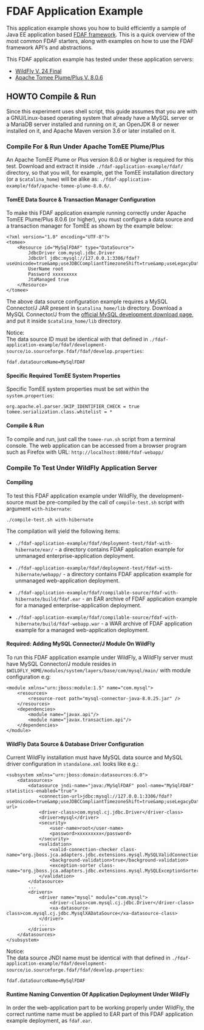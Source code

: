 # FDAF Application Example

This application example shows you how to build efficiently a sample of Java
EE application based [FDAF framework](https://github.com/heru-himawan-tl/fdaf).
This is a quick overview of the most common FDAF starters, along with examples
on how to use the FDAF framework API's and abstractions.

This FDAF application example has tested under these application servers:

- [WildFly V. 24 Final](https://www.wildfly.org/)   
- [Apache Tomee Plume/Plus V. 8.0.6](https://tomee.apache.org/)  

## HOWTO Compile & Run

Since this experiment uses shell script, this guide assumes that you are with
a GNU/Linux-based operating system that already have a MySQL server or a
MariaDB server installed and running on it, an OpenJDK 8 or newer installed on
it, and Apache Maven version 3.6 or later installed on it.

### Compile For & Run Under Apache TomEE Plume/Plus

An Apache TomEE Plume or Plus version 8.0.6 or higher is required for this
test. Download and extract it inside `./fdaf-application-example/fdaf/`
directory, so that you will, for example, get the TomEE installation
directory (or a `$catalina_home`) will be alike as:
`./fdaf-application-example/fdaf/apache-tomee-plume-8.0.6/`.

#### TomEE Data Source & Transaction Manager Configuration

To make this FDAF application example running correctly under Apache TomEE
Plume/Plus 8.0.6 (or higher), you must configure a data source and a
transaction manager for TomEE as shown by the example below:

    <?xml version="1.0" encoding="UTF-8"?>
    <tomee>
        <Resource id="MySqlFDAF" type="DataSource">
            JdbcDriver com.mysql.jdbc.Driver
            JdbcUrl jdbc:mysql://127.0.0.1:3306/fdaf?useUnicode=true&amp;useJDBCCompliantTimezoneShift=true&amp;useLegacyDatetimeCode=false&amp;serverTimezone=UTC
            UserName root
            Password xxxxxxxxx
            JtaManaged true
        </Resource>
    </tomee>
    
The above data source configuration example requires a MySQL Connector/J JAR
present in `$catalina_home/lib` directory. Download a MySQL Connector/J from
the [official MySQL development download page](https://dev.mysql.com/downloads/connector/j/),
and put it inside `$catalina_home/lib` directory.

Notice:  
The data source ID must be identical with that defined in
`./fdaf-application-example/fdaf/development-source/io.sourceforge.fdaf/fdaf/develop.properties`:

    fdaf.dataSourceName=MySqlFDAF
    
#### Specific Required TomEE System Properties

Specific TomEE system properties must be set within the `system.properties`:

    org.apache.el.parser.SKIP_IDENTIFIER_CHECK = true
    tomee.serialization.class.whitelist = *

#### Compile & Run

To compile and run, just call the `tomee-run.sh` script from a terminal
console. The web application can be accessed from a browser program such as
Firefox with URL: `http://localhost:8080/fdaf-webapp/`

### Compile To Test Under WildFly Application Server

#### Compiling

To test this FDAF application example under WildFly, the development-source
must be pre-compiled by the call of `compile-test.sh` script with argument
`with-hibernate`:

    ./compile-test.sh with-hibernate
    
The compilation will yield the following items:

- `./fdaf-application-example/fdaf/deployment-test/fdaf-with-hibernate/ear/` -
a directory contains FDAF application example for unmanaged
enterprise-application deployment.

- `./fdaf-application-example/fdaf/deployment-test/fdaf-with-hibernate/webapp/` -
a directory contains FDAF application example for unmanaged
web-application deployment.

- `./fdaf-application-example/fdaf/compilable-source/fdaf-with-hibernate/build/fdaf.ear` -
an EAR archive of FDAF application example for a managed enterprise-application
deployment.
 
- `./fdaf-application-example/fdaf/compilable-source/fdaf-with-hibernate/build/fdaf-webapp.war` -
a WAR archive of FDAF application example for a managed web-application
deployment.

#### Required: Adding MySQL Connector/J Module On WildFly

To run this FDAF application example under WildFly, a WildFly server must
have MySQL Connector/J module resides in
`$WILDFLY_HOME/modules/system/layers/base/com/mysql/main/` with module
configuration e.g:

    <module xmlns="urn:jboss:module:1.5" name="com.mysql">
        <resources>
            <resource-root path="mysql-connector-java-8.0.25.jar" />
        </resources>
        <dependencies>
            <module name="javax.api"/>
            <module name="javax.transaction.api"/>
        </dependencies>
    </module>
    
#### WildFly Data Source & Database Driver Configuration

Current WildFly installation must have MySQL data source and MySQL driver
configuration in `standalone.xml` looks like e.g.:

    <subsystem xmlns="urn:jboss:domain:datasources:6.0">
        <datasources>
            <datasource jndi-name="java:/MySqlFDAF" pool-name="MySqlFDAF" statistics-enabled="true">
                <connection-url>jdbc:mysql://127.0.0.1:3306/fdaf?useUnicode=true&amp;useJDBCCompliantTimezoneShift=true&amp;useLegacyDatetimeCode=false&amp;serverTimezone=UTC</connection-url>
                <driver-class>com.mysql.cj.jdbc.Driver</driver-class>
                <driver>mysql</driver>
                <security>
                    <user-name>root</user-name>
                    <password>xxxxxxxxx</password>
                </security>
                <validation>
                    <valid-connection-checker class-name="org.jboss.jca.adapters.jdbc.extensions.mysql.MySQLValidConnectionChecker"/>
                    <background-validation>true</background-validation>
                    <exception-sorter class-name="org.jboss.jca.adapters.jdbc.extensions.mysql.MySQLExceptionSorter"/>
                </validation>
            </datasource>
            ...
            <drivers>
                <driver name="mysql" module="com.mysql">
                    <driver-class>com.mysql.cj.jdbc.Driver</driver-class>
                    <xa-datasource-class>com.mysql.cj.jdbc.MysqlXADataSource</xa-datasource-class>
                </driver>
                ...
            </drivers>
        </datasources>
    </subsystem>
    
Notice:  
The data source JNDI name must be identical with that defined in
`./fdaf-application-example/fdaf/development-source/io.sourceforge.fdaf/fdaf/develop.properties`:

    fdaf.dataSourceName=MySqlFDAF
    
#### Runtime Naming Convention Of Application Deployment Under WildFly

In order the web-application part to be working properly under WildFly, the
correct runtime name must be applied to EAR part of this FDAF application
example deployment, as `fdaf.ear`.
